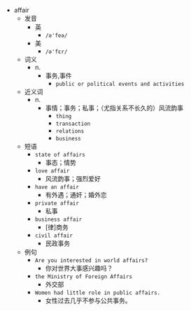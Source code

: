 - affair
  - 发音
    - 英
      - `/ə'feə/`
    - 美
      - `/ə'fɛr/`
  - 词义
    - n.
      - 事务,事件
        - `public or political events and activities`
  - 近义词
    - n.
      - 事情；事务；私事；（尤指关系不长久的）风流韵事
        - `thing`
        - `transaction`
        - `relations`
        - `business`
  - 短语
    - `state of affairs`
      - 事态；情势 
    - `love affair`
      - 风流韵事；强烈爱好 
    - `have an affair`
      - 有外遇；通奸；婚外恋 
    - `private affair`
      - 私事 
    - `business affair`
      - [律]商务 
    - `civil affair`
      - 民政事务 
  - 例句
    - `Are you interested in world affairs?`
      - 你对世界大事感兴趣吗？
    - `the Ministry of Foreign Affairs`
      - 外交部
    - `Women had little role in public affairs.`
      - 女性过去几乎不参与公共事务。


